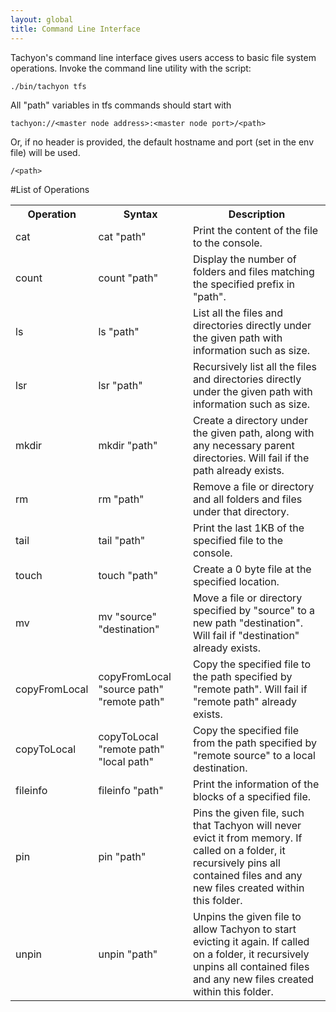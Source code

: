 ```yaml
---
layout: global
title: Command Line Interface
---
```


Tachyon's command line interface gives users access to basic file system operations. Invoke the
command line utility with the script:

    ./bin/tachyon tfs

All "path" variables in tfs commands should start with

    tachyon://<master node address>:<master node port>/<path>

Or, if no header is provided, the default hostname and port (set in the env file) will be used.

    /<path>

#List of Operations

<table class="table">
  <tr><th>Operation</th><th>Syntax</th><th>Description</th></tr>
  <tr>
    <td>cat</td>
    <td>cat "path"</td>
    <td>Print the content of the file to the console. </td>
  </tr>
  <tr>
    <td>count</td>
    <td>count "path"</td>
    <td>Display the number of folders and files matching the specified prefix in "path".</td>
  </tr>
  <tr>
    <td>ls</td>
    <td>ls "path"</td>
    <td>List all the files and directories directly under the given path with information such as size.</td>
  </tr>
  <tr>
    <td>lsr</td>
    <td>lsr "path"</td>
    <td>Recursively list all the files and directories directly under the given path with information such as size.</td>
  </tr>
  <tr>
    <td>mkdir</td>
    <td>mkdir "path"</td>
    <td>Create a directory under the given path, along with any necessary parent directories. Will fail if the path already exists.</td>
  </tr>
  <tr>
    <td>rm</td>
    <td>rm "path"</td>
    <td>Remove a file or directory and all folders and files under that directory.</td>
  </tr>
  <tr>
    <td>tail</td>
    <td>tail "path"</td>
    <td>Print the last 1KB of the specified file to the console. </td>
  </tr>
  <tr>
    <td>touch</td>
    <td>touch "path"</td>
    <td>Create a 0 byte file at the specified location.</td>
  </tr>
  <tr>
    <td>mv</td>
    <td>mv "source" "destination"</td>
    <td>Move a file or directory specified by "source" to a new path "destination". Will fail if "destination" already exists.</td>
  </tr>
  <tr>
    <td>copyFromLocal</td>
    <td>copyFromLocal "source path" "remote path"</td>
    <td>Copy the specified file to the path specified by "remote path". Will fail if "remote path" already exists.</td>
  </tr>
  <tr>
    <td>copyToLocal</td>
    <td>copyToLocal "remote path" "local path"</td>
    <td>Copy the specified file from the path specified by "remote source" to a local destination.</td>
  </tr>
  <tr>
    <td>fileinfo</td>
    <td>fileinfo "path"</td>
    <td>Print the information of the blocks of a specified file.</td>
  </tr>
  <tr>
    <td>pin</td>
    <td>pin "path"</td>
    <td>Pins the given file, such that Tachyon will never evict it from memory. If called on a folder, it recursively pins all contained files and any new files created within this folder.</td>
  </tr>
  <tr>
    <td>unpin</td>
    <td>unpin "path"</td>
    <td>Unpins the given file to allow Tachyon to start evicting it again. If called on a folder, it recursively unpins all contained files and any new files created within this folder.</td>
  </tr>
</table>
